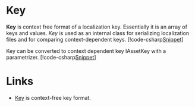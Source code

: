 ﻿# Key
**Key** is context free format of a localization key. Essentially it is an array of keys and values. 
*Key* is used as an internal class for serializing localization files and for comparing context-dependent keys.
[!code-csharp[Snippet](Examples.cs#Snippet_1)]

Key can be converted to context dependent key IAssetKey with a parametrizer.
[!code-csharp[Snippet](Examples.cs#Snippet_5)]

# Links
 * [Key](https://github.com/tagcode/Lexical.Localization/blob/master/Lexical.Localization/Internal/Key.cs) is context-free key format.
